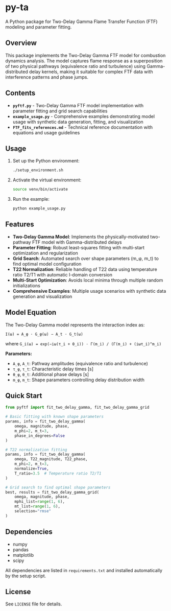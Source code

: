 # py-ta

A Python package for Two-Delay Gamma Flame Transfer Function (FTF) modeling and parameter fitting.

## Overview

This package implements the Two-Delay Gamma FTF model for combustion dynamics analysis. The model captures flame response as a superposition of two physical pathways (equivalence ratio and turbulence) using Gamma-distributed delay kernels, making it suitable for complex FTF data with interference patterns and phase jumps.

## Contents

- **`pyftf.py`** - Two-Delay Gamma FTF model implementation with parameter fitting and grid search capabilities
- **`example_usage.py`** - Comprehensive examples demonstrating model usage with synthetic data generation, fitting, and visualization
- **`FTF_fits_references.md`** - Technical reference documentation with equations and usage guidelines

## Usage

1. Set up the Python environment:
   ```bash
   ./setup_environment.sh
   ```

2. Activate the virtual environment:
   ```bash
   source venv/bin/activate
   ```

3. Run the example:
   ```bash
   python example_usage.py
   ```

## Features

- **Two-Delay Gamma Model**: Implements the physically-motivated two-pathway FTF model with Gamma-distributed delays
- **Parameter Fitting**: Robust least-squares fitting with multi-start optimization and regularization
- **Grid Search**: Automated search over shape parameters (m_φ, m_t) to find optimal model configuration
- **T22 Normalization**: Reliable handling of T22 data using temperature ratio T2/T1 with automatic I-domain conversion
- **Multi-Start Optimization**: Avoids local minima through multiple random initializations
- **Comprehensive Examples**: Multiple usage scenarios with synthetic data generation and visualization

## Model Equation

The Two-Delay Gamma model represents the interaction index as:

```
I(ω) = A_φ · G_φ(ω) − A_t · G_t(ω)
```

where `G_i(ω) = exp(−iω(τ_i + θ_i)) · Γ(m_i) / (Γ(m_i) + (iωτ_i)^m_i)`

**Parameters:**
- `A_φ`, `A_t`: Pathway amplitudes (equivalence ratio and turbulence)
- `τ_φ`, `τ_t`: Characteristic delay times [s]
- `θ_φ`, `θ_t`: Additional phase delays [s]  
- `m_φ`, `m_t`: Shape parameters controlling delay distribution width

## Quick Start

```python
from pyftf import fit_two_delay_gamma, fit_two_delay_gamma_grid

# Basic fitting with known shape parameters
params, info = fit_two_delay_gamma(
    omega, magnitude, phase,
    m_phi=2, m_t=3,
    phase_in_degrees=False
)

# T22 normalization fitting
params, info = fit_two_delay_gamma(
    omega, T22_magnitude, T22_phase,
    m_phi=2, m_t=3,
    normalize=True,
    T_ratio=3.5  # Temperature ratio T2/T1
)

# Grid search to find optimal shape parameters
best, results = fit_two_delay_gamma_grid(
    omega, magnitude, phase,
    mphi_list=range(1, 6),
    mt_list=range(1, 6),
    selection="rmse"
)
```

## Dependencies

- numpy
- pandas  
- matplotlib
- scipy

All dependencies are listed in `requirements.txt` and installed automatically by the setup script.

## License

See `LICENSE` file for details.